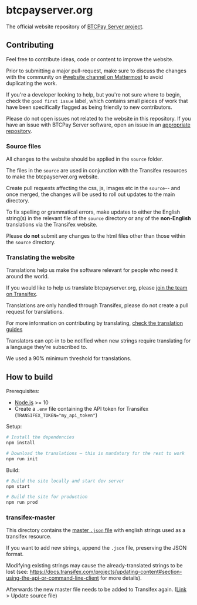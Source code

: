 # btcpayserver.org

The official website repository of [BTCPay Server project](https://github.com/btcpayserver/btcpayserver/).

## Contributing

Feel free to contribute ideas, code or content to improve the website.

Prior to submitting a major pull-request, make sure to discuss the changes with the community on [#website channel on Mattermost](https://chat.btcpayserver.org/btcpayserver/channels/website) to avoid duplicating the work.

If you're a developer looking to help, but you're not sure where to begin, check the `good first issue` label, which contains small pieces of work that have been specifically flagged as being friendly to new contributors.

Please do not open issues not related to the website in this repository. If you have an issue with BTCPay Server software, open an issue in an [appropriate repository](https://github.com/btcpayserver/btcpayserver/issues).

### Source files

All changes to the website should be applied in the `source` folder.

The files in the `source` are used in conjunction with the Transifex resources to make the btcpayserver.org website.

Create pull requests affecting the css, js, images etc in the `source`-- and once merged, the changes will be used to roll out updates to the main directory.

To fix spelling or grammatical errors, make updates to either the English string(s) in the relevant file of the `source` directory or any of the **non-English** translations via the Transifex website.

Please **do not** submit any changes to the html files other than those within the `source` directory.

### Translating the website

Translations help us make the software relevant for people who need it around the world.

If you would like to help us translate btcpayserver.org, please [join the team on Transifex](https://www.transifex.com/btcpayserver/btcpayserver-website/dashboard/).

Translations are only handled through Transifex, please do not create a pull request for translations.

For more information on contributing by translating, [check the translation guides](https://docs.btcpayserver.org/Contribute/ContributeTranslate/)

Translators can opt-in to be notified when new strings require translating for a language they're subscribed to.

We used a 90% minimum threshold for translations.

## How to build

Prerequisites:

- [Node.js](https://nodejs.org/en/) >= 10
- Create a `.env` file containing the API token for Transifex (`TRANSIFEX_TOKEN="my_api_token"`)

Setup:

```sh
# Install the dependencies
npm install

# Download the translations – this is mandatory for the rest to work
npm run init
```

Build:

```sh
# Build the site locally and start dev server
npm start

# Build the site for production
npm run prod
```

### transifex-master

This directory contains the [master `.json` file](source/transifex-master/en.json) with english strings used as a transifex resource.

If you want to add new strings, append the `.json` file, preserving the JSON format.

Modifying existing strings may cause the already-translated strings to be lost (see: https://docs.transifex.com/projects/updating-content#section-using-the-api-or-command-line-client for more details).

Afterwards the new master file needs to be added to Transifex again. ([Link](https://www.transifex.com/btcpayserver/btcpayserver-website/en-json/) > Update source file)
